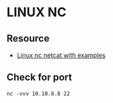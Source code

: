 # LINUX NC

## Resource

- [Linux nc netcat with examples](https://linuxize.com/post/netcat-nc-command-with-examples/)

## Check for port

```console
nc -vvv 10.10.8.8 22
```
